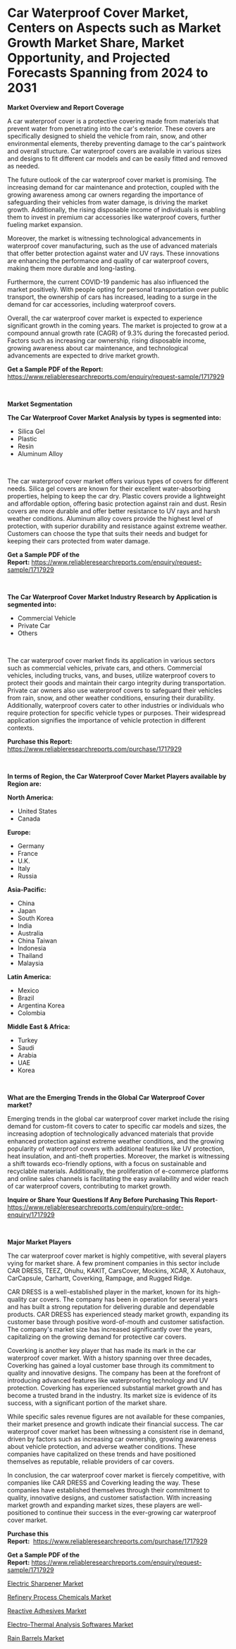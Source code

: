 <p><h1>Car Waterproof Cover Market, Centers on Aspects such as Market Growth Market Share, Market Opportunity, and Projected Forecasts Spanning from 2024 to 2031</h1></p><p><strong>Market Overview and Report Coverage</strong></p>
<p><p>A car waterproof cover is a protective covering made from materials that prevent water from penetrating into the car's exterior. These covers are specifically designed to shield the vehicle from rain, snow, and other environmental elements, thereby preventing damage to the car's paintwork and overall structure. Car waterproof covers are available in various sizes and designs to fit different car models and can be easily fitted and removed as needed.</p><p>The future outlook of the car waterproof cover market is promising. The increasing demand for car maintenance and protection, coupled with the growing awareness among car owners regarding the importance of safeguarding their vehicles from water damage, is driving the market growth. Additionally, the rising disposable income of individuals is enabling them to invest in premium car accessories like waterproof covers, further fueling market expansion.</p><p>Moreover, the market is witnessing technological advancements in waterproof cover manufacturing, such as the use of advanced materials that offer better protection against water and UV rays. These innovations are enhancing the performance and quality of car waterproof covers, making them more durable and long-lasting.</p><p>Furthermore, the current COVID-19 pandemic has also influenced the market positively. With people opting for personal transportation over public transport, the ownership of cars has increased, leading to a surge in the demand for car accessories, including waterproof covers.</p><p>Overall, the car waterproof cover market is expected to experience significant growth in the coming years. The market is projected to grow at a compound annual growth rate (CAGR) of 9.3% during the forecasted period. Factors such as increasing car ownership, rising disposable income, growing awareness about car maintenance, and technological advancements are expected to drive market growth.</p></p>
<p><strong>Get a Sample PDF of the Report:</strong> <a href="https://www.reliableresearchreports.com/enquiry/request-sample/1717929">https://www.reliableresearchreports.com/enquiry/request-sample/1717929</a></p>
<p>&nbsp;</p>
<p><strong>Market Segmentation</strong></p>
<p><strong>The Car Waterproof Cover Market Analysis by types is segmented into:</strong></p>
<p><ul><li>Silica Gel</li><li>Plastic</li><li>Resin</li><li>Aluminum Alloy</li></ul></p>
<p>&nbsp;</p>
<p><p>The car waterproof cover market offers various types of covers for different needs. Silica gel covers are known for their excellent water-absorbing properties, helping to keep the car dry. Plastic covers provide a lightweight and affordable option, offering basic protection against rain and dust. Resin covers are more durable and offer better resistance to UV rays and harsh weather conditions. Aluminum alloy covers provide the highest level of protection, with superior durability and resistance against extreme weather. Customers can choose the type that suits their needs and budget for keeping their cars protected from water damage.</p></p>
<p><strong>Get a Sample PDF of the Report:</strong>&nbsp;<a href="https://www.reliableresearchreports.com/enquiry/request-sample/1717929">https://www.reliableresearchreports.com/enquiry/request-sample/1717929</a></p>
<p>&nbsp;</p>
<p><strong>The Car Waterproof Cover Market Industry Research by Application is segmented into:</strong></p>
<p><ul><li>Commercial Vehicle</li><li>Private Car</li><li>Others</li></ul></p>
<p>&nbsp;</p>
<p><p>The car waterproof cover market finds its application in various sectors such as commercial vehicles, private cars, and others. Commercial vehicles, including trucks, vans, and buses, utilize waterproof covers to protect their goods and maintain their cargo integrity during transportation. Private car owners also use waterproof covers to safeguard their vehicles from rain, snow, and other weather conditions, ensuring their durability. Additionally, waterproof covers cater to other industries or individuals who require protection for specific vehicle types or purposes. Their widespread application signifies the importance of vehicle protection in different contexts.</p></p>
<p><strong>Purchase this Report:</strong>&nbsp; <a href="https://www.reliableresearchreports.com/purchase/1717929">https://www.reliableresearchreports.com/purchase/1717929</a></p>
<p>&nbsp;</p>
<p><strong>In terms of Region, the Car Waterproof Cover Market Players available by Region are:</strong></p>
<p>
    <p> <strong> North America: </strong>
        <ul>
            <li>United States</li>
            <li>Canada</li>
        </ul>
        </p> 
    <p> <strong> Europe: </strong>
        <ul>
            <li>Germany</li>
            <li>France</li>
            <li>U.K.</li>
            <li>Italy</li>
            <li>Russia</li>
        </ul>
        </p> 
    <p> <strong> Asia-Pacific: </strong>
        <ul>
            <li>China</li>
            <li>Japan</li>
            <li>South Korea</li>
            <li>India</li>
            <li>Australia</li>
            <li>China Taiwan</li>
            <li>Indonesia</li>
            <li>Thailand</li>
            <li>Malaysia</li>
        </ul>
        </p> 
    <p> <strong> Latin America: </strong>
        <ul>
            <li>Mexico</li>
            <li>Brazil</li>
            <li>Argentina Korea</li>
            <li>Colombia</li>
        </ul>
        </p> 
    <p> <strong> Middle East & Africa: </strong>
        <ul>
            <li>Turkey</li>
            <li>Saudi</li>
            <li>Arabia</li>
            <li>UAE</li>
            <li>Korea</li>
        </ul>
    </p>
    </p>
<p>&nbsp;</p>
<p><strong>What are the Emerging Trends in the Global Car Waterproof Cover market?</strong></p>
<p><p>Emerging trends in the global car waterproof cover market include the rising demand for custom-fit covers to cater to specific car models and sizes, the increasing adoption of technologically advanced materials that provide enhanced protection against extreme weather conditions, and the growing popularity of waterproof covers with additional features like UV protection, heat insulation, and anti-theft properties. Moreover, the market is witnessing a shift towards eco-friendly options, with a focus on sustainable and recyclable materials. Additionally, the proliferation of e-commerce platforms and online sales channels is facilitating the easy availability and wider reach of car waterproof covers, contributing to market growth.</p></p>
<p><strong>Inquire or Share Your Questions If Any Before Purchasing This Report</strong>- <a href="https://www.reliableresearchreports.com/enquiry/pre-order-enquiry/1717929">https://www.reliableresearchreports.com/enquiry/pre-order-enquiry/1717929</a></p>
<p>&nbsp;</p>
<p><strong>Major Market Players</strong></p>
<p><p>The car waterproof cover market is highly competitive, with several players vying for market share. A few prominent companies in this sector include CAR DRESS, TEEZ, Ohuhu, KAKIT, CarsCover, Mockins, XCAR, X Autohaux, CarCapsule, Carhartt, Coverking, Rampage, and Rugged Ridge.</p><p>CAR DRESS is a well-established player in the market, known for its high-quality car covers. The company has been in operation for several years and has built a strong reputation for delivering durable and dependable products. CAR DRESS has experienced steady market growth, expanding its customer base through positive word-of-mouth and customer satisfaction. The company's market size has increased significantly over the years, capitalizing on the growing demand for protective car covers.</p><p>Coverking is another key player that has made its mark in the car waterproof cover market. With a history spanning over three decades, Coverking has gained a loyal customer base through its commitment to quality and innovative designs. The company has been at the forefront of introducing advanced features like waterproofing technology and UV protection. Coverking has experienced substantial market growth and has become a trusted brand in the industry. Its market size is evidence of its success, with a significant portion of the market share.</p><p>While specific sales revenue figures are not available for these companies, their market presence and growth indicate their financial success. The car waterproof cover market has been witnessing a consistent rise in demand, driven by factors such as increasing car ownership, growing awareness about vehicle protection, and adverse weather conditions. These companies have capitalized on these trends and have positioned themselves as reputable, reliable providers of car covers.</p><p>In conclusion, the car waterproof cover market is fiercely competitive, with companies like CAR DRESS and Coverking leading the way. These companies have established themselves through their commitment to quality, innovative designs, and customer satisfaction. With increasing market growth and expanding market sizes, these players are well-positioned to continue their success in the ever-growing car waterproof cover market.</p></p>
<p><strong>Purchase this Report:</strong>&nbsp;&nbsp;<a href="https://www.reliableresearchreports.com/purchase/1717929">https://www.reliableresearchreports.com/purchase/1717929</a></p>
<p></p>
<p><strong>Get a Sample PDF of the Report:</strong>&nbsp;<a href="https://www.reliableresearchreports.com/enquiry/request-sample/1717929">https://www.reliableresearchreports.com/enquiry/request-sample/1717929</a></p>
<p><p><a href="https://github.com/ChiragRp1/Market-Research-Report-List-2/blob/main/electric-sharpener-market.md">Electric Sharpener Market</a></p><p><a href="https://www.linkedin.com/pulse/refinery-process-chemicals-market-research-report-unlocks-ejz4f/">Refinery Process Chemicals Market</a></p><p><a href="https://www.linkedin.com/pulse/reactive-adhesives-market-size-share-global-analysis-report-m6iuf/">Reactive Adhesives Market</a></p><p><a href="Your link will appear here after publishing.">Electro-Thermal Analysis Softwares Market</a></p><p><a href="https://github.com/ChiragRP21/Market-Research-Report-List-2/blob/main/rain-barrels-market.md">Rain Barrels Market</a></p></p>